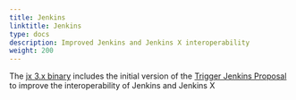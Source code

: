 ```yaml
---
title: Jenkins
linktitle: Jenkins
type: docs
description: Improved Jenkins and Jenkins X interoperability
weight: 200
---
```



The [jx 3.x binary](/docs/v3/guides/jx3/) includes the initial version of the [Trigger Jenkins Proposal](https://github.com/jstrachan/enhancements/blob/jenkins-trigger/proposals/trigger-jenkins/README.md) to improve the interoperability of Jenkins and Jenkins X

